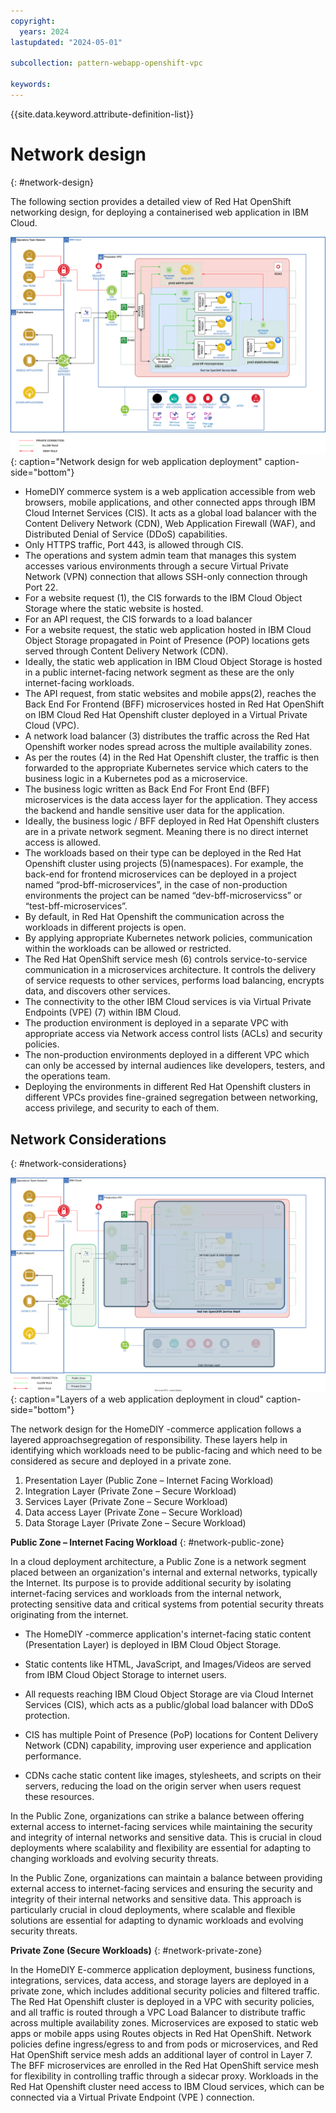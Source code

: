 ```yaml
---
copyright:
  years: 2024
lastupdated: "2024-05-01"

subcollection: pattern-webapp-openshift-vpc

keywords:
---
```

{{site.data.keyword.attribute-definition-list}}

# Network design
{: #network-design}

The following section provides a detailed view of Red Hat OpenShift networking design, for deploying a containerised web application in IBM Cloud.

![Red Hat OpenShift Networking design](image/Merged_Reference_OpenShift-Networking.drawio.svg){: caption="Network design for web application deployment" caption-side="bottom"}


- HomeDIY commerce system is a web application accessible from web browsers, mobile applications, and other connected apps through IBM Cloud Internet Services (CIS). It acts as a global load balancer with the Content Delivery Network (CDN), Web Application Firewall (WAF), and Distributed Denial of Service (DDoS) capabilities.
- Only HTTPS traffic, Port 443, is allowed through CIS.
- The operations and system admin team that manages this system accesses various environments through a secure Virtual Private Network (VPN) connection that allows SSH-only connection through Port 22.
- For a website request (1), the CIS forwards to the IBM Cloud Object Storage where the static website is hosted.
- For an API request, the CIS forwards to a load balancer
- For a website request, the static web application hosted in IBM Cloud Object Storage propagated in Point of Presence (POP) locations gets served through Content Delivery Network (CDN).
- Ideally, the static web application in IBM Cloud Object Storage is hosted in a public internet-facing network segment as these are the only internet-facing workloads.
- The API request, from static websites and mobile apps(2), reaches the Back End For Frontend (BFF) microservices hosted in Red Hat OpenShift on IBM Cloud Red Hat Openshift cluster deployed in a Virtual Private Cloud (VPC).
- A network load balancer (3) distributes the traffic across the Red Hat Openshift worker nodes spread across the multiple availability zones.
- As per the routes (4) in the Red Hat Openshift cluster, the traffic is then forwarded to the appropriate Kubernetes service which caters to the business logic in a Kubernetes pod as a microservice.
- The business logic written as Back End For Front End (BFF) microservices is the data access layer for the application. They access the backend and handle sensitive user data for the application.
- Ideally, the business logic / BFF deployed in Red Hat Openshift clusters are in a private network segment. Meaning there is no direct internet access is allowed.
- The workloads based on their type can be deployed in the Red Hat Openshift cluster using projects (5)(namespaces). For example, the back-end for frontend microservices can be deployed in a project named “prod-bff-microservices”, in the case of non-production environments the project can be named “dev-bff-microservicss” or “test-bff-microservices”.
- By default, in Red Hat Openshift the communication across the workloads in different projects is open.
- By applying appropriate Kubernetes network policies, communication within the workloads can be allowed or restricted.
- The Red Hat OpenShift service mesh (6) controls service-to-service communication in a microservices architecture. It controls the delivery of service requests to other services, performs load balancing, encrypts data, and discovers other services.
- The connectivity to the other IBM Cloud services is via Virtual Private Endpoints (VPE) (7) within IBM Cloud.
- The production environment is deployed in a separate VPC with appropriate access via Network access control lists (ACLs) and security policies.
- The non-production environments deployed in a different VPC which can only be accessed by internal audiences like developers, testers, and the operations team.
- Deploying the environments in different Red Hat Openshift clusters in different VPCs provides fine-grained segregation between networking, access privilege, and security to each of them.

## Network Considerations
{: #network-considerations}

![A diagram of a computer Description automatically generated](image/Merged_Reference_OpenShift-NetworkingLayers.drawio.svg){: caption="Layers of a web application deployment in cloud" caption-side="bottom"}

The network design for the HomeDIY -commerce application follows a layered approachsegregation of responsibility. These layers help in identifying which workloads need to be public-facing and which need to be considered as secure and deployed in a private zone.

1. Presentation Layer (Public Zone – Internet Facing Workload)
2. Integration Layer (Private Zone – Secure Workload)
3. Services Layer (Private Zone – Secure Workload)
4. Data access Layer (Private Zone – Secure Workload)
5. Data Storage Layer (Private Zone – Secure Workload)

**Public Zone – Internet Facing Workload**
{: #network-public-zone}

In a cloud deployment architecture, a Public Zone is a network segment placed between an organization's internal and external networks, typically the Internet. Its purpose is to provide additional security by isolating internet-facing services and workloads from the internal network, protecting sensitive data and critical systems from potential security threats originating from the internet.

- The HomeDIY -commerce application's internet-facing static content (Presentation Layer) is deployed in IBM Cloud Object Storage.

- Static contents like HTML, JavaScript, and Images/Videos are served from IBM Cloud Object Storage to internet users.

- All requests reaching IBM Cloud Object Storage are via Cloud Internet Services (CIS), which acts as a public/global load balancer with DDoS protection.

- CIS has multiple Point of Presence (PoP) locations for Content Delivery Network (CDN) capability, improving user experience and application performance.

- CDNs cache static content like images, stylesheets, and scripts on their servers, reducing the load on the origin server when users request these resources.

In the Public Zone, organizations can strike a balance between offering external access to internet-facing services while maintaining the security and integrity of internal networks and sensitive data. This is crucial in cloud deployments where scalability and flexibility are essential for adapting to changing workloads and evolving security threats.

In the Public Zone, organizations can maintain a balance between providing external access to internet-facing services and ensuring the security and integrity of their internal networks and sensitive data. This approach is particularly crucial in cloud deployments, where scalable and flexible solutions are essential for adapting to dynamic workloads and evolving security threats.


**Private Zone (Secure Workloads)**
{: #network-private-zone}

In the HomeDIY E-commerce application deployment, business functions, integrations, services, data access, and storage layers are deployed in a private zone, which includes additional security policies and filtered traffic. The Red Hat Openshift cluster is deployed in a VPC with security policies, and all traffic is routed through a VPC Load Balancer to distribute traffic across multiple availability zones. Microservices are exposed to static web apps or mobile apps using Routes objects in Red Hat OpenShift. Network policies define ingress/egress to and from pods or microservices, and Red Hat OpenShift service mesh adds an additional layer of control in Layer 7. The BFF microservices are enrolled in the Red Hat OpenShift service mesh for flexibility in controlling traffic through a sidecar proxy. Workloads in the Red Hat Openshift cluster need access to IBM Cloud services, which can be connected via a Virtual Private Endpoint (VPE ) connection.
